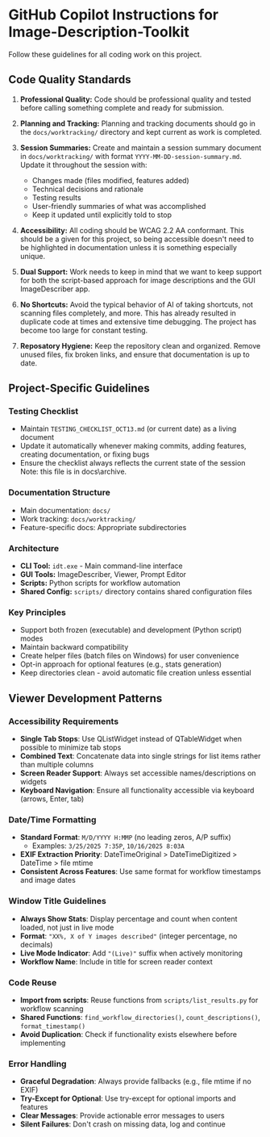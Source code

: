 # GitHub Copilot Instructions for Image-Description-Toolkit

Follow these guidelines for all coding work on this project.

## Code Quality Standards

1. **Professional Quality:** Code should be professional quality and tested before calling something complete and ready for submission.

2. **Planning and Tracking:** Planning and tracking documents should go in the `docs/worktracking/` directory and kept current as work is completed.

3. **Session Summaries:** Create and maintain a session summary document in `docs/worktracking/` with format `YYYY-MM-DD-session-summary.md`. Update it throughout the session with:
   - Changes made (files modified, features added)
   - Technical decisions and rationale
   - Testing results
   - User-friendly summaries of what was accomplished
   - Keep it updated until explicitly told to stop

4. **Accessibility:** All coding should be WCAG 2.2 AA conformant. This should be a given for this project, so being accessible doesn't need to be highlighted in documentation unless it is something especially unique.

5. **Dual Support:** Work needs to keep in mind that we want to keep support for both the script-based approach for image descriptions and the GUI ImageDescriber app.

6. **No Shortcuts:** Avoid the typical behavior of AI of taking shortcuts, not scanning files completely, and more. This has already resulted in duplicate code at times and extensive time debugging. The project has become too large for constant testing.

7. **Reposatory Hygiene:** Keep the repository clean and organized. Remove unused files, fix broken links, and ensure that documentation is up to date.

## Project-Specific Guidelines

### Testing Checklist
- Maintain `TESTING_CHECKLIST_OCT13.md` (or current date) as a living document
- Update it automatically whenever making commits, adding features, creating documentation, or fixing bugs
- Ensure the checklist always reflects the current state of the session Note: this file is in docs\archive.

### Documentation Structure
- Main documentation: `docs/`
- Work tracking: `docs/worktracking/`
- Feature-specific docs: Appropriate subdirectories

### Architecture
- **CLI Tool:** `idt.exe` - Main command-line interface
- **GUI Tools:** ImageDescriber, Viewer, Prompt Editor
- **Scripts:** Python scripts for workflow automation
- **Shared Config:** `scripts/` directory contains shared configuration files

### Key Principles
- Support both frozen (executable) and development (Python script) modes
- Maintain backward compatibility
- Create helper files (batch files on Windows) for user convenience
- Opt-in approach for optional features (e.g., stats generation)
- Keep directories clean - avoid automatic file creation unless essential

## Viewer Development Patterns

### Accessibility Requirements
- **Single Tab Stops**: Use QListWidget instead of QTableWidget when possible to minimize tab stops
- **Combined Text**: Concatenate data into single strings for list items rather than multiple columns
- **Screen Reader Support**: Always set accessible names/descriptions on widgets
- **Keyboard Navigation**: Ensure all functionality accessible via keyboard (arrows, Enter, tab)

### Date/Time Formatting
- **Standard Format**: `M/D/YYYY H:MMP` (no leading zeros, A/P suffix)
  - Examples: `3/25/2025 7:35P`, `10/16/2025 8:03A`
- **EXIF Extraction Priority**: DateTimeOriginal > DateTimeDigitized > DateTime > file mtime
- **Consistent Across Features**: Use same format for workflow timestamps and image dates

### Window Title Guidelines
- **Always Show Stats**: Display percentage and count when content loaded, not just in live mode
- **Format**: `"XX%, X of Y images described"` (integer percentage, no decimals)
- **Live Mode Indicator**: Add `"(Live)"` suffix when actively monitoring
- **Workflow Name**: Include in title for screen reader context

### Code Reuse
- **Import from scripts**: Reuse functions from `scripts/list_results.py` for workflow scanning
- **Shared Functions**: `find_workflow_directories()`, `count_descriptions()`, `format_timestamp()`
- **Avoid Duplication**: Check if functionality exists elsewhere before implementing

### Error Handling
- **Graceful Degradation**: Always provide fallbacks (e.g., file mtime if no EXIF)
- **Try-Except for Optional**: Use try-except for optional imports and features
- **Clear Messages**: Provide actionable error messages to users
- **Silent Failures**: Don't crash on missing data, log and continue

